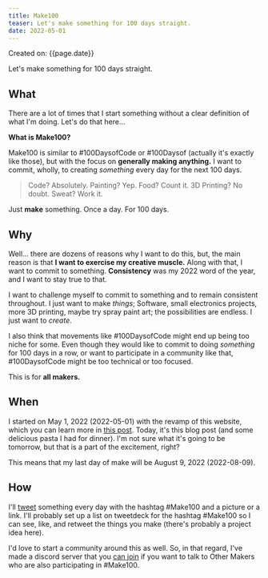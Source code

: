```yaml
---
title: Make100
teaser: Let's make something for 100 days straight.
date: 2022-05-01
---
```


Created on: {{page.date}}

Let's make something for 100 days straight. 

## What 

There are a lot of times that I start something without a clear definition of what I'm doing. Let's do that here...

**What is Make100?**

Make100 is similar to #100DaysofCode or #100Daysof<insert-topic-here> (actually it's exactly like those), but with the focus on **generally making anything.** I want to commit, wholly, to creating _something_ every day for the next 100 days. 

> Code? Absolutely.
> Painting? Yep. 
> Food? Count it.
> 3D Printing? No doubt.
> Sweat? Work it.

Just **make** something. Once a day. For 100 days.

## Why 

Well... there are dozens of reasons why I want to do this, but, the main reason is that **I want to exercise my creative muscle.** Along with that, I want to commit to something. **Consistency** was my 2022 word of the year, and I want to stay true to that. 

I want to challenge myself to commit to something and to remain consistent throughout. I just want to make _things_; Software, small electronics projects, more 3D printing, maybe try spray paint art; the possibilities are endless. I just want to _create_. 

I also think that movements like #100DaysofCode might end up being too niche for some. Even though they would like to commit to doing _something_ for 100 days in a row, or want to participate in a community like that, #100DaysofCode might be too technical or too focused. 

This is for **all makers.**

## When

I started on May 1, 2022 (2022-05-01) with the revamp of this website, which you can learn more in [this post](/posts/hello/). Today, it's this blog post (and some delicious pasta I had for dinner). I'm not sure what it's going to be tomorrow, but that is a part of the excitement, right?

This means that my last day of make will be August 9, 2022 (2022-08-09).

## How

I'll [tweet](https://twitter.com/hhheath_) something every day with the hashtag #Make100 and a picture or a link. I'll probably set up a list on tweetdeck for the hashtag #Make100 so I can see, like, and retweet the things you make (there's probably a project idea here). 

I'd love to start a community around this as well. So, in that regard, I've made a discord server that you [can join](https://discord.gg/ZFqfTj6NVg) if you want to talk to Other Makers who are also participating in #Make100. 

